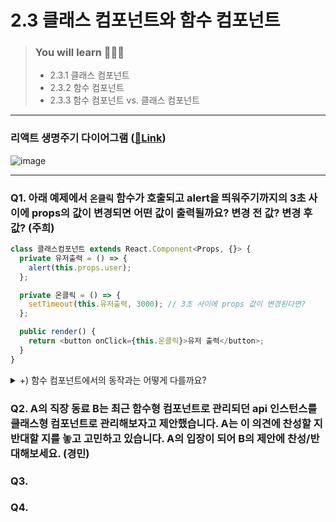 # 2.3 클래스 컴포넌트와 함수 컴포넌트

> ### You will learn 🧑🏻‍🏫
>- 2.3.1 클래스 컴포넌트
>- 2.3.2 함수 컴포넌트
>- 2.3.3 함수 컴포넌트 vs. 클래스 컴포넌트

---

### 리액트 생명주기 다이어그램 ([🔗Link](https://projects.wojtekmaj.pl/react-lifecycle-methods-diagram/))

![image](https://github.com/Jungle-JavaScript-Study/react-deep-dive/assets/82787570/8b5532cd-5ed7-4272-9099-af61a1467097)

---

### Q1. 아래 예제에서 `온클릭` 함수가 호출되고 alert을 띄워주기까지의 3초 사이에 props의 값이 변경되면 어떤 값이 출력될까요? 변경 전 값? 변경 후 값? (주희)

```js
class 클래스컴포넌트 extends React.Component<Props, {}> {
  private 유저출력 = () => {
    alert(this.props.user);
  };

  private 온클릭 = () => {
    setTimeout(this.유저출력, 3000); // 3초 사이에 props 값이 변경된다면?
  };

  public render() {
    return <button onClick={this.온클릭}>유저 출력</button>;
  }
}
```

<details>
  <summary>+) 함수 컴포넌트에서의 동작과는 어떻게 다를까요?</summary>
  
  ```js
  export function 함수컴포넌트(props: Props) {
    const 유저출력 = () => {
      alert(props.user);
    };
  
    const 온클릭 = () => {
      setTimeout(유저출력, 3000);
    };
  
    return <button onClick={온클릭}>유저 출력</button>;
  }
  ```

</details>



### Q2. A의 직장 동료 B는 최근 함수형 컴포넌트로 관리되던 api 인스턴스를 클래스형 컴포넌트로 관리해보자고 제안했습니다. A는 이 의견에 찬성할 지 반대할 지를 놓고 고민하고 있습니다. A의 입장이 되어 B의 제안에 찬성/반대해보세요. (경민)

### Q3. 

### Q4.
